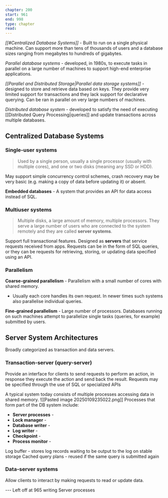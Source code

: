```yaml
---
chapter: 200
start: 961
end: 998
type: chapter
read:
---
```

*[[#Centralized Database Systems]]* - Built to run on a single physical machine. Can support more than tens of thousands of users and a database sizes ranging from megabytes to hundreds of gigabytes.

*Parallel database systems* - developed, in 1980s, to execute tasks in parallel on a large number of machines to support high-end enterprise applications.

*[[Parallel and Distributed Storage|Parallel data storage systems]]* - designed to store and retrieve data based on keys. They provide very limited support for transactions and they lack support for declarative querying. Can be ran in parallel on very large numbers of machines.

*Distributed database system* - developed to satisfy the need of executing [[Distributed Query Processing|queries]] and update transactions across multiple databases.

## Centralized Database Systems

### Single-user systems
> Used by a single person, usually a single processor (usually with multiple cores), and one or two disks (meaning any SSD or HDD).

May support simple concurrency control schemes, crash recovery may be very basic (e.g. making a copy of data before updating it) or absent. 

**Embedded databases** - A system that provides an API for data access instead of SQL.

### Multiuser systems
> Multiple disks, a large amount of memory, multiple processors. They serve a large number of users who are connected to the system remotely and they are called **server systems**.

Support full transactional features.
Designed as **servers** that service requests received from apps. Requests can be in the form of SQL queries, or they can be requests for retrieving, storing, or updating data specified using an API.

### Parallelism
**Coarse-grained parallelism** - Parallelism with a small number of cores with shared memory.
- Usually each core handles its own request. In newer times such systems also parallelise individual queries.

**Fine-grained parallelism** - Large number of processors. Databases running on such machines attempt to parallelize single tasks (queries, for example) submitted by users.

## Server System Architectures
Broadly categorized as transaction and data servers.
### Transaction-server (query-server)
Provide an interface for clients to send requests to perform an action, in response they execute the action and send back the result. Requests may be specified through the use of SQL or specialized APIs

A typical system today consists of multiple processes accessing data in shared memory.
![[Pasted image 20250109235022.png]]
Processes that form part of the DB system include:
- **Server processes** - 
- **Lock manager** - 
- **Database writer** -
- **Log writer** -
- **Checkpoint** -
- **Process monitor** -

Log buffer - stores log records waiting to be output to the log on stable storage
Cached query plans - reused if the same query is submitted again
### Data-server systems
Allow clients to interact by making requests to read or update data.

--- Left off at 965 writing Server processes